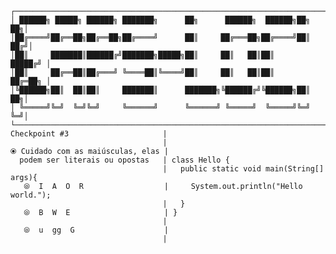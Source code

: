     ┌───────────────────────────────────────────────────────────────────────┐
    │ ██████╗ █████╗ ██████╗ ███████╗      ██╗      ██████╗  ██████╗██╗  ██╗│
    │██╔════╝██╔══██╗██╔══██╗██╔════╝      ██║     ██╔═══██╗██╔════╝██║ ██╔╝│
    │██║     ███████║██████╔╝███████╗█████╗██║     ██║   ██║██║     █████╔╝ │
    │██║     ██╔══██║██╔═══╝ ╚════██║╚════╝██║     ██║   ██║██║     ██╔═██╗ │
    │╚██████╗██║  ██║██║     ███████║      ███████╗╚██████╔╝╚██████╗██║  ██╗│
    │ ╚═════╝╚═╝  ╚═╝╚═╝     ╚══════╝      ╚══════╝ ╚═════╝  ╚═════╝╚═╝  ╚═╝│
    └───────────────────────────────────────────────────────────────────────┘
    Checkpoint #3                     |
                                      |
    ⦿ Cuidado com as maiúsculas, elas |
      podem ser literais ou opostas   | class Hello {                            
                                      |   public static void main(String[] args){
       ⦾  I  A  O  R                  |     System.out.println("Hello world.");  
                                      |   }                                      
       ⦾  B  W  E                     | }                                       
                                      |
       ⦾  u  gg  G                    |
                                      |
